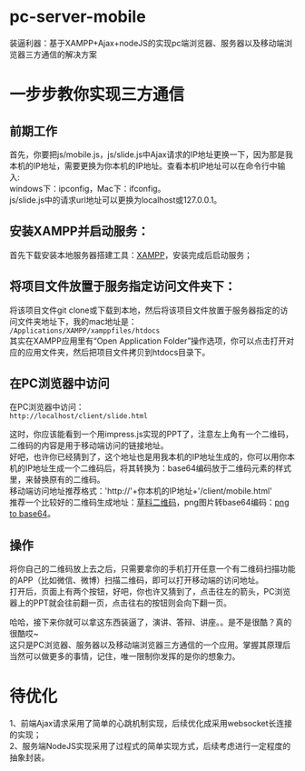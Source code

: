 # pc-server-mobile
装逼利器：基于XAMPP+Ajax+nodeJS的实现pc端浏览器、服务器以及移动端浏览器三方通信的解决方案

# 一步步教你实现三方通信
## 前期工作
首先，你要把js/mobile.js，js/slide.js中Ajax请求的IP地址更换一下，因为那是我本机的IP地址，需要更换为你本机的IP地址。查看本机IP地址可以在命令行中输入:  
windows下：ipconfig，Mac下：ifconfig。  
js/slide.js中的请求url地址可以更换为localhost或127.0.0.1。
## 安装XAMPP并启动服务：
首先下载安装本地服务器搭建工具：[XAMPP](https://www.apachefriends.org/zh_cn/download.html)，安装完成后启动服务；
## 将项目文件放置于服务指定访问文件夹下：
将该项目文件git clone或下载到本地，然后将该项目文件放置于服务器指定的访问文件夹地址下，我的mac地址是：  
`/Applications/XAMPP/xamppfiles/htdocs`  
其实在XAMPP应用里有“Open Application Folder”操作选项，你可以点击打开对应的应用文件夹，然后把项目文件拷贝到htdocs目录下。
## 在PC浏览器中访问
在PC浏览器中访问：  
`http://localhost/client/slide.html`  

这时，你应该能看到一个用impress.js实现的PPT了，注意左上角有一个二维码，二维码的内容是用于移动端访问的链接地址。  
好吧，也许你已经猜到了，这个地址也是用我本机的IP地址生成的，你可以用你本机的IP地址生成一个二维码后，将其转换为：base64编码放于二维码元素的样式里，来替换原有的二维码。  
移动端访问地址推荐格式：'http://'+你本机的IP地址+'/client/mobile.html'  
推荐一个比较好的二维码生成地址：[草料二维码](http://cli.im/)，png图片转base64编码：[png to base64](http://tool.css-js.com/base64.html)。  
## 操作
将你自己的二维码放上去之后，只需要拿你的手机打开任意一个有二维码扫描功能的APP（比如微信、微博）扫描二维码，即可以打开移动端的访问地址。  
打开后，页面上有两个按钮，好吧，你也许又猜到了，点击往左的箭头，PC浏览器上的PPT就会往前翻一页，点击往右的按钮则会向下翻一页。  

哈哈，接下来你就可以拿这东西装逼了，演讲、答辩、讲座。。是不是很酷？真的很酷哎~  
这只是PC浏览器、服务器以及移动端浏览器三方通信的一个应用。掌握其原理后当然可以做更多的事情，记住，唯一限制你发挥的是你的想象力。  

# 待优化
1、前端Ajax请求采用了简单的心跳机制实现，后续优化成采用websocket长连接的实现；  
2、服务端NodeJS实现采用了过程式的简单实现方式，后续考虑进行一定程度的抽象封装。
